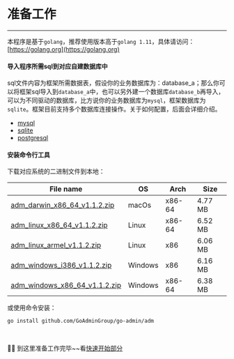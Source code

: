 # 准备工作
---

本程序是基于```golang```，推荐使用版本高于```golang 1.11```，具体请访问：[https://golang.org](https://golang.org)

#### 导入程序所需sql到对应<strong>自建数据库</strong>中

sql文件内容为框架所需数据表，假设你的业务数据库为：database_a；那么你可以将框架sql导入到```database_a```中，也可以另外建一个数据库```database_b```再导入，可以为不同驱动的数据库，比方说你的业务数据库为```mysql```，框架数据库为```sqlite```。框架目前支持多个数据库连接操作。关于如何配置，后面会详细介绍。

- [mysql](https://raw.githubusercontent.com/GoAdminGroup/go-admin/master/data/admin.sql)
- [sqlite](https://raw.githubusercontent.com/GoAdminGroup/go-admin/master/data/admin.db)
- [postgresql](https://raw.githubusercontent.com/GoAdminGroup/go-admin/master/data/admin.pgsql)

#### 安装命令行工具

下载对应系统的二进制文件到本地：

|  File name   | OS  | Arch  | Size  |
|  ----  | ----  | ----  |----  |
| [adm_darwin_x86_64_v1.1.2.zip](http://file.go-admin.cn/go_admin/cli/v1_1_2/adm_darwin_x86_64_v1.1.2.zip)  | macOs | x86-64 | 4.77 MB
| [adm_linux_x86_64_v1.1.2.zip](http://file.go-admin.cn/go_admin/cli/v1_1_2/adm_linux_x86_64_v1.1.2.zip)  | Linux | x86-64   | 6.52 MB
| [adm_linux_armel_v1.1.2.zip](http://file.go-admin.cn/go_admin/cli/v1_1_2/adm_linux_armel_v1.1.2.zip)  | Linux | x86   | 6.06 MB
| [adm_windows_i386_v1.1.2.zip](http://file.go-admin.cn/go_admin/cli/v1_1_2/adm_windows_i386_v1.1.2.zip)  | Windows | x86  |6.16 MB
| [adm_windows_x86_64_v1.1.2.zip](http://file.go-admin.cn/go_admin/cli/v1_1_2/adm_windows_x86_64_v1.1.2.zip)  | Windows | x86-64   |6.38 MB



或使用命令安装：

```
go install github.com/GoAdminGroup/go-admin/adm
```

<br>

🍺🍺 到这里准备工作完毕~~看[快速开始部分](quick_start)